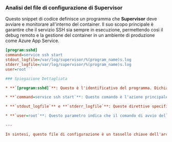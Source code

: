 ### Analisi del file di configurazione di Supervisor

Questo snippet di codice definisce un programma che **Supervisor** deve avviare e monitorare all'interno del container. Il suo scopo principale è garantire che il servizio SSH sia sempre in esecuzione, permettendo così il debug remoto e la gestione del container in un ambiente di produzione come Azure App Service.

```ini
[program:sshd]
command=service ssh start
stdout_logfile=/var/log/supervisor/%(program_name)s.log
stderr_logfile=/var/log/supervisor/%(program_name)s.log
user=root```

### Spiegazione Dettagliata

* **`[program:sshd]`**: Questo è l'identificativo del programma. Dichiara che la seguente configurazione si riferisce a un nuovo programma da gestire, che viene chiamato "sshd".

* **`command=service ssh start`**: Questo comando è l'azione principale. Supervisor esegue `service ssh start` per avviare il demone SSH. Se il processo si interrompe, Supervisor tenterà di riavviarlo automaticamente, garantendo la disponibilità dell'accesso remoto.

* **`stdout_logfile`** e **`stderr_logfile`**: Queste direttive specificano i percorsi per i file di log, reindirizzando l'output standard e degli errori del processo `sshd` per una facile diagnostica e monitoraggio.

* **`user=root`**: Questo parametro indica che il comando di avvio dell'SSH deve essere eseguito con i privilegi dell'utente `root`, necessari per il suo corretto funzionamento.

---

In sintesi, questo file di configurazione è un tassello chiave dell'architettura per App Service, in quanto abilita in modo affidabile il **debug remoto via SSH**, una funzionalità cruciale per la manutenzione e la risoluzione dei problemi in un ambiente di produzione.